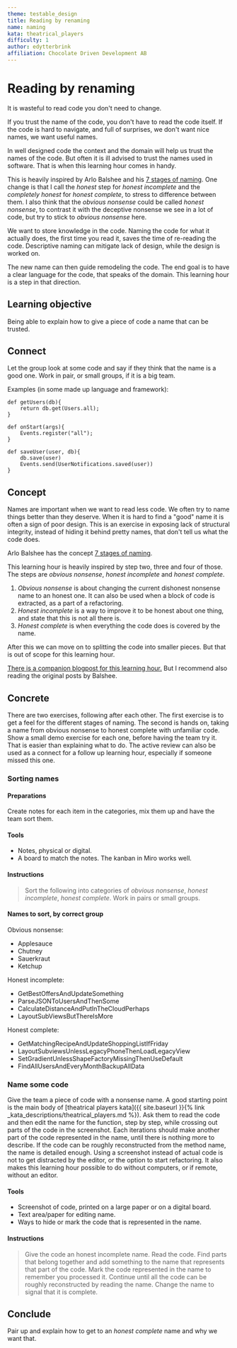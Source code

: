 ```yaml
---
theme: testable_design
title: Reading by renaming
name: naming
kata: theatrical_players
difficulty: 1
author: edytterbrink
affiliation: Chocolate Driven Development AB
---
```


# Reading by renaming

It is wasteful to read code you don't need to change.

If you trust the name of the code, you don't have to read the code itself.
If the code is hard to navigate, and full of surprises,
we don't want nice names, we want useful names.

In well designed code the context and the domain will help us trust the names of the code.
But often it is ill advised to trust the names used in software.
That is when this learning hour comes in handy.

This is heavily inspired by Arlo Balshee and his [7 stages of naming]( https://www.digdeeproots.com/articles/c/series/).
One change is that I call the *honest* step for *honest incomplete* and the *completely honest* for *honest complete*,
to stress to difference between them. 
I also think that the *obvious nonsense* could be called *honest nonsense*,
to contrast it with the deceptive nonsense we see in a lot of code,
but try to stick to *obvious nonsense* here.

We want to store knowledge in the code. 
Naming the code for what it actually does, 
the first time you read it, 
saves the time of re-reading the code.
Descriptive naming can mitigate lack of design,
while the design is worked on.


The new name can then guide remodeling the code.
The end goal is to have a clear language for the code,
that speaks of the domain.
This learning hour is a step in that direction. 

## Learning objective
Being able to explain how to give a piece of code a name that can be trusted.

## Connect
Let the group look at some code and say if they think that the name is a good one.
Work in pair, or small groups, if it is a big team. 

Examples (in some made up language and framework): 

    def getUsers(db){
        return db.get(Users.all);
    }

    def onStart(args){
        Events.register("all");
    }
    
    def saveUser(user, db){
        db.save(user)
        Events.send(UserNotifications.saved(user))
    }


## Concept
Names are important when we want to read less code. 
We often try to name things better than they deserve. 
When it is hard to find a "good" name it is often a sign of poor design.
This is an exercise in exposing lack of structural integrity,
instead of hiding it behind pretty names, that don't tell us what the code does.

Arlo Balshee has the concept
[7 stages of naming]( https://www.digdeeproots.com/articles/c/series/).

This learning hour is heavily inspired by step two, three and four of those.
The steps are *obvious nonsense*, *honest incomplete* and *honest complete*.


1. *Obvious nonsense* is about changing the current dishonest nonsense name to an honest one.
It can also be used when a block of code is extracted, as a part of a refactoring.
2. *Honest incomplete* is a way to improve it to be honest about one thing, 
and state that this is not all there is.
3. *Honest complete* is when everything the code does is covered by the name.

After this we can move on to splitting the code into smaller pieces.
But that is out of scope for this learning hour.

[There is a companion blogpost for this learning hour.](https://www.chocolatedrivendevelopment.com/2022/10/10/whats-in-a-name/)
But I recommend also reading the original posts by Balshee.

## Concrete
There are two exercises, following after each other.
The first exercise is to get a feel for the different stages of naming.
The second is hands on, taking a name from obvious nonsense to honest complete with unfamiliar code.
Show a small demo exercise for each one, before having the team try it.
That is easier than explaining what to do.
The active review can also be used as a connect for a follow up learning hour, 
especially if someone missed this one.

### Sorting names

#### Preparations
Create notes for each item in the categories, mix them up and have the team sort them.

#### Tools
- Notes, physical or digital.
- A board to match the notes. The kanban in Miro works well.

#### Instructions
> Sort the following into categories of *obvious nonsense*, *honest incomplete*, *honest complete*.
> Work in pairs or small groups.

#### Names to sort, by correct group
Obvious nonsense:
- Applesauce
- Chutney 
- Sauerkraut 
- Ketchup

Honest incomplete:
- GetBestOffersAndUpdateSomething
- ParseJSONToUsersAndThenSome
- CalculateDistanceAndPutInTheCloudPerhaps
- LayoutSubViewsButThereIsMore

Honest complete:
- GetMatchingRecipeAndUpdateShoppingListIfFriday
- LayoutSubviewsUnlessLegacyPhoneThenLoadLegacyView
- SetGradientUnlessShapeFactoryMissingThenUseDefault
- FindAllUsersAndEveryMonthBackupAllData

### Name some code  
Give the team a piece of code with a nonsense name. 
A good starting point is the main body of 
[theatrical players kata]({{ site.baseurl }}{% link _kata_descriptions/theatrical_players.md %}). 
Ask them to read the code and then edit the name for the function,
step by step, while crossing out parts of the code in the screenshot.
Each iterations should make another part of the code represented in the name,
until there is nothing more to describe. 
If the code can be roughly reconstructed from the method name, the name is detailed enough.
Using a screenshot instead of actual code is not to get distracted by the editor,
or the option to start refactoring. 
It also makes this learning hour possible to do without computers, 
or if remote, without an editor.

#### Tools
- Screenshot of code, printed on a large paper or on a digital board.
- Text area/paper for editing name.
- Ways to hide or mark the code that is represented in the name.

#### Instructions
> Give the code an honest incomplete name. 
> Read the code. 
> Find parts that belong together and add something to the name that represents that part of the code.
> Mark the code represented in the name to remember you processed it.
> Continue until all the code can be roughly reconstructed by reading the name.
> Change the name to signal that it is complete.

## Conclude
Pair up and explain how to get to an *honest complete* name and why we want that.